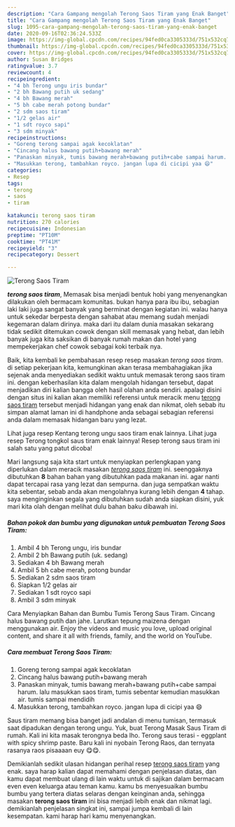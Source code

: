```yaml
---
description: "Cara Gampang mengolah Terong Saos Tiram yang Enak Banget"
title: "Cara Gampang mengolah Terong Saos Tiram yang Enak Banget"
slug: 1095-cara-gampang-mengolah-terong-saos-tiram-yang-enak-banget
date: 2020-09-16T02:36:24.533Z
image: https://img-global.cpcdn.com/recipes/94fed0ca3305333d/751x532cq70/terong-saos-tiram-foto-resep-utama.jpg
thumbnail: https://img-global.cpcdn.com/recipes/94fed0ca3305333d/751x532cq70/terong-saos-tiram-foto-resep-utama.jpg
cover: https://img-global.cpcdn.com/recipes/94fed0ca3305333d/751x532cq70/terong-saos-tiram-foto-resep-utama.jpg
author: Susan Bridges
ratingvalue: 3.7
reviewcount: 4
recipeingredient:
- "4 bh Terong ungu iris bundar"
- "2 bh Bawang putih uk sedang"
- "4 bh Bawang merah"
- "5 bh cabe merah potong bundar"
- "2 sdm saos tiram"
- "1/2 gelas air"
- "1 sdt royco sapi"
- "3 sdm minyak"
recipeinstructions:
- "Goreng terong sampai agak kecoklatan"
- "Cincang halus bawang putih+bawang merah"
- "Panaskan minyak, tumis bawang merah+bawang putih+cabe sampai harum. lalu masukkan saos tiram, tumis sebentar kemudian masukkan air. tumis sampai mendidih"
- "Masukkan terong, tambahkan royco. jangan lupa di cicipi yaa 😄"
categories:
- Resep
tags:
- terong
- saos
- tiram

katakunci: terong saos tiram 
nutrition: 270 calories
recipecuisine: Indonesian
preptime: "PT10M"
cooktime: "PT41M"
recipeyield: "3"
recipecategory: Dessert

---
```



![Terong Saos Tiram](https://img-global.cpcdn.com/recipes/94fed0ca3305333d/751x532cq70/terong-saos-tiram-foto-resep-utama.jpg)

<b><i>terong saos tiram</i></b>, Memasak bisa menjadi bentuk hobi yang menyenangkan dilakukan oleh bermacam komunitas. bukan hanya para ibu ibu, sebagian laki laki juga sangat banyak yang berminat dengan kegiatan ini. walau hanya untuk sekedar berpesta dengan sahabat atau memang sudah menjadi kegemaran dalam dirinya. maka dari itu dalam dunia masakan sekarang tidak sedikit ditemukan cowok dengan skill memasak yang hebat, dan lebih banyak juga kita saksikan di banyak rumah makan dan hotel yang mempekerjakan chef cowok sebagai koki terbaik nya.

Baik, kita kembali ke pembahasan resep resep masakan <i>terong saos tiram</i>. di setiap pekerjaan kita, kemungkinan akan terasa membahagiakan jika sejenak anda menyediakan sedikit waktu untuk memasak terong saos tiram ini. dengan keberhasilan kita dalam mengolah hidangan tersebut, dapat menjadikan diri kalian bangga oleh hasil olahan anda sendiri. apalagi disini dengan situs ini kalian akan memiliki referensi untuk meracik menu <u>terong saos tiram</u> tersebut menjadi hidangan yang enak dan nikmat, oleh sebab itu simpan alamat laman ini di handphone anda sebagai sebagian referensi anda dalam memasak hidangan baru yang lezat.

Lihat juga resep Kentang terong ungu saos tiram enak lainnya. Lihat juga resep Terong tongkol saus tiram enak lainnya! Resep terong saus tiram ini salah satu yang patut dicoba!


Mari langsung saja kita start untuk menyiapkan perlengkapan yang diperlukan dalam meracik masakan <u><i>terong saos tiram</i></u> ini. seenggaknya dibutuhkan <b>8</b> bahan bahan yang dibutuhkan pada makanan ini. agar nanti dapat tercapai rasa yang lezat dan sempurna. dan juga sempatkan waktu kita sebentar, sebab anda akan mengolahnya kurang lebih dengan <b>4</b> tahap. saya menginginkan segala yang dibutuhkan sudah anda siapkan disini, yuk mari kita olah dengan melihat dulu bahan baku dibawah ini.

<!--inarticleads1-->

##### Bahan pokok dan bumbu yang digunakan untuk pembuatan Terong Saos Tiram:

1. Ambil 4 bh Terong ungu, iris bundar
1. Ambil 2 bh Bawang putih (uk. sedang)
1. Sediakan 4 bh Bawang merah
1. Ambil 5 bh cabe merah, potong bundar
1. Sediakan 2 sdm saos tiram
1. Siapkan 1/2 gelas air
1. Sediakan 1 sdt royco sapi
1. Ambil 3 sdm minyak


Cara Menyiapkan Bahan dan Bumbu Tumis Terong Saus Tiram. Cincang halus bawang putih dan jahe. Larutkan tepung maizena dengan menggunakan air. Enjoy the videos and music you love, upload original content, and share it all with friends, family, and the world on YouTube. 

<!--inarticleads2-->

##### Cara membuat Terong Saos Tiram:

1. Goreng terong sampai agak kecoklatan
1. Cincang halus bawang putih+bawang merah
1. Panaskan minyak, tumis bawang merah+bawang putih+cabe sampai harum. lalu masukkan saos tiram, tumis sebentar kemudian masukkan air. tumis sampai mendidih
1. Masukkan terong, tambahkan royco. jangan lupa di cicipi yaa 😄


Saus tiram memang bisa banget jadi andalan di menu tumisan, termasuk saat dipadukan dengan terong ungu. Yuk, buat Terong Masak Saus Tiram di rumah. Kali ini kita masak terongnya beda lho. Terong saus terasi - eggplant with spicy shrimp paste. Baru kali ini nyobain Terong Raos, dan ternyata rasanya raos pisaaaan euy 😋😋. 

Demikianlah sedikit ulasan hidangan perihal resep <u>terong saos tiram</u> yang enak. saya harap kalian dapat memahami dengan penjelasan diatas, dan kamu dapat membuat ulang di lain waktu untuk di sajikan dalam bermacam even even keluarga atau teman kamu. kamu bs menyesuaikan bumbu bumbu yang tertera diatas selaras dengan keinginan anda, sehingga masakan <b>terong saos tiram</b> ini bisa menjadi lebih enak dan nikmat lagi. demikianlah penjelasan singkat ini, sampai jumpa kembali di lain kesempatan. kami harap hari kamu menyenangkan.
